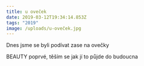 ```yaml
---
title: u oveček
date: 2019-03-12T19:34:14.853Z
tags: "2019"
image: /uploads/u-oveček.jpg
---
```

Dnes jsme se byli podívat zase na ovečky

BEAUTY poprvé, těším se jak jí to půjde do budoucna